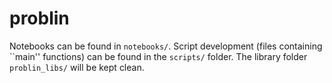 # problin

Notebooks can be found in `notebooks/`. Script development (files containing ``main'' functions) can be found in the `scripts/` folder. The library folder `problin_libs/` will be kept clean.

<!--The notebook `likelihood_felsensteins.ipynb` provides code to calculate the likelihood of a tree using Felsenstein's pruning algorithm. Some edits have been made to the probability calculation, as well as the states which are considered, which are specific to the lineage tracing scenario. We provide three trees as an example in this notebook, where `t_C` is the maximum parsimony tree, but `t_A` and `t_B` both have better likelihood (and would be found by a maximum likelihood search over the topologies).  -->
